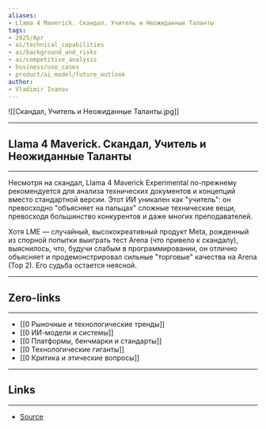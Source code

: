 ```yaml
---
aliases: 
- Llama 4 Maverick. Скандал, Учитель и Неожиданные Таланты
tags:
- 2025/Apr
- ai/technical_capabilities
- ai/background_and_risks
- ai/competitive_analysis
- business/use_cases
- product/ai_model/future_outlook
author:
- Vladimir Ivanov
---
```

![[Скандал, Учитель и Неожиданные Таланты.jpg]]

-----
##  Llama 4 Maverick. Скандал, Учитель и Неожиданные Таланты 
-----
Несмотря на скандал, Llama 4 Maverick Experimental по-прежнему рекомендуется для анализа технических документов и концепций вместо стандартной версии. Этот ИИ уникален как "учитель": он превосходно "объясняет на пальцах" сложные технические вещи, превосходя большинство конкурентов и даже многих преподавателей.

Хотя LME — случайный, высококреативный продукт Meta, рожденный из спорной попытки выиграть тест Arena (что привело к скандалу), выяснилось, что, будучи слабым в программировании, он отлично объясняет и продемонстрировал сильные "торговые" качества на Arena (Top 2). Его судьба остается неясной.

---
## Zero-links
---
- [[0 Рыночные и технологические тренды]]
- [[0 ИИ-модели и системы]]
- [[0 Платформы, бенчмарки и стандарты]]
- [[0 Технологические гиганты]]
- [[0 Критика и этические вопросы]]

---
## Links
---
- [Source](https://t.me/turboproject/1590)